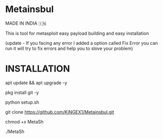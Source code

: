 # Metainsbul

MADE IN INDIA 🇮🇳

This is tool for metasploit easy payload building and easy installation 

(update - If you facing any error I added a option called Fix Error you can run it will try to fix errors and help you to slove your problem)

# INSTALLATION

apt update && apt upgrade -y

pkg install git -y

python setup.sh

git clone https://github.com/KiNGEX1/Metainsbul.git

chmod +x MetaSh

./MetaSh
